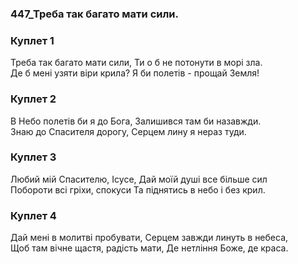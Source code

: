 ### 447_Треба так багато мати сили.
### Куплет 1
Треба так багато мати сили, Ти о б не потонути в морі зла. <br/>Де б мені узяти віри крила? Я би полетів - прощай Земля!
### Куплет 2
В Небо полетів би я до Бога, Залишився там би назавжди. <br/>Знаю до Спасителя дорогу, Серцем лину я нераз туди.
### Куплет 3
Любий мій Спасителю, Ісусе, Дай моїй душі все більше сил <br/>Побороти всі гріхи, спокуси Та піднятись в небо і без крил.
### Куплет 4
Дай мені в молитві пробувати, Серцем завжди линуть в небеса, <br/>Щоб там вічне щастя, радість мати, Де нетління Боже, де краса.
